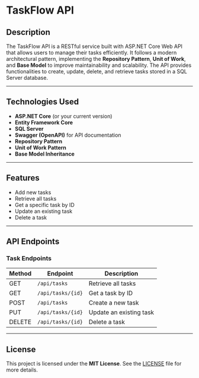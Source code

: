 # TaskFlow API

## Description  
The TaskFlow API is a RESTful service built with ASP.NET Core Web API that allows users to manage their tasks efficiently. It follows a modern architectural pattern, implementing the **Repository Pattern**, **Unit of Work**, and **Base Model** to improve maintainability and scalability. The API provides functionalities to create, update, delete, and retrieve tasks stored in a SQL Server database.

---

## Technologies Used  
- **ASP.NET Core** (or your current version)  
- **Entity Framework Core**  
- **SQL Server**  
- **Swagger (OpenAPI)** for API documentation  
- **Repository Pattern**  
- **Unit of Work Pattern**  
- **Base Model Inheritance**  

---

## Features  
- Add new tasks  
- Retrieve all tasks  
- Get a specific task by ID  
- Update an existing task  
- Delete a task  

---

## API Endpoints  
### Task Endpoints  
| Method | Endpoint           | Description                      |  
|--------|--------------------|----------------------------------|  
| GET    | `/api/tasks`       | Retrieve all tasks              |  
| GET    | `/api/tasks/{id}`  | Get a task by ID                |  
| POST   | `/api/tasks`       | Create a new task               |  
| PUT    | `/api/tasks/{id}`  | Update an existing task         |  
| DELETE | `/api/tasks/{id}`  | Delete a task                   |  

---

## License  
This project is licensed under the **MIT License**. See the [LICENSE](LICENSE) file for more details.  
